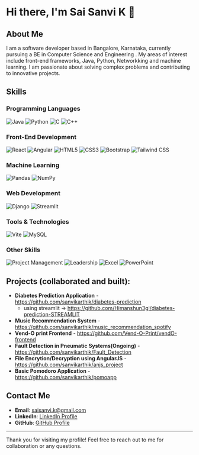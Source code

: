 # Hi there, I'm Sai Sanvi K 👋

## About Me

I am a software developer based in Bangalore, Karnataka, currently pursuing a BE in Computer Science and Engineering . My areas of interest include front-end frameworks, Java, Python, Networkking and machine learning. I am passionate about solving complex problems and contributing to innovative projects.

## Skills

### Programming Languages
![Java](https://img.shields.io/badge/Java-ED8B00?style=for-the-badge&logo=java&logoColor=white)
![Python](https://img.shields.io/badge/Python-3776AB?style=for-the-badge&logo=python&logoColor=white)
![C](https://img.shields.io/badge/C-00599C?style=for-the-badge&logo=c&logoColor=white)
![C++](https://img.shields.io/badge/C++-00599C?style=for-the-badge&logo=cplusplus&logoColor=white)

### Front-End Development
![React](https://img.shields.io/badge/React-20232A?style=for-the-badge&logo=react&logoColor=61DAFB)
![Angular](https://img.shields.io/badge/Angular-DD0031?style=for-the-badge&logo=angular&logoColor=white)
![HTML5](https://img.shields.io/badge/HTML5-E34F26?style=for-the-badge&logo=html5&logoColor=white)
![CSS3](https://img.shields.io/badge/CSS3-1572B6?style=for-the-badge&logo=css3&logoColor=white)
![Bootstrap](https://img.shields.io/badge/Bootstrap-563D7C?style=for-the-badge&logo=bootstrap&logoColor=white)
![Tailwind CSS](https://img.shields.io/badge/Tailwind_CSS-38B2AC?style=for-the-badge&logo=tailwind-css&logoColor=white)

### Machine Learning

![Pandas](https://img.shields.io/badge/Pandas-150458?style=for-the-badge&logo=pandas&logoColor=white)
![NumPy](https://img.shields.io/badge/NumPy-013243?style=for-the-badge&logo=numpy&logoColor=white)

### Web Development
![Django](https://img.shields.io/badge/Django-092E20?style=for-the-badge&logo=django&logoColor=white)
![Streamlit](https://img.shields.io/badge/Streamlit-FF4B4B?style=for-the-badge&logo=streamlit&logoColor=white)

### Tools & Technologies
![Vite](https://img.shields.io/badge/Vite-646CFF?style=for-the-badge&logo=vite&logoColor=white)
![MySQL](https://img.shields.io/badge/MySQL-4479A1?style=for-the-badge&logo=mysql&logoColor=white)

### Other Skills
![Project Management](https://img.shields.io/badge/Project_Management-5A67D8?style=for-the-badge&logo=asana&logoColor=white)
![Leadership](https://img.shields.io/badge/Leadership-F7931E?style=for-the-badge&logo=teamspeak&logoColor=white)
![Excel](https://img.shields.io/badge/Excel-217346?style=for-the-badge&logo=microsoft-excel&logoColor=white)
![PowerPoint](https://img.shields.io/badge/PowerPoint-B7472A?style=for-the-badge&logo=microsoft-powerpoint&logoColor=white)

## Projects (collaborated and built):
- **Diabetes Prediction Application** - https://github.com/sanvikarthik/diabetes-prediction
    - using streamlit -> https://github.com/Himanshun3gi/diabetes-prediction-STREAMLIT
- **Music Recommendation System** - https://github.com/sanvikarthik/music_recommendation_spotify
- **Vend-O print Frontend** - https://github.com/Vend-O-Print/vendO-frontend
- **Fault Detection in Pneumatic Systems(Ongoing)** - https://github.com/sanvikarthik/Fault_Detection
- **File Encrytion/Decryption using AngularJS** - https://github.com/sanvikarthik/anjs_project
- **Basic Pomodoro Application** - https://github.com/sanvikarthik/pomoapp



## Contact Me

- **Email**: [saisanvi.k@gmail.com](mailto:saisanvi.k@gmail.com)
- **LinkedIn**: [LinkedIn Profile](https://www.linkedin.com/in/sai-sanvi-karthik-479851271/)
- **GitHub**: [GitHub Profile](https://github.com/sanvikarthik)

---

Thank you for visiting my profile! Feel free to reach out to me for collaboration or any questions.
